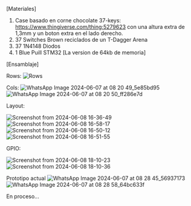 [Materiales]
   
   1. Case basado en corne chocolate 37-keys: https://www.thingiverse.com/thing:5279623 con una altura extra de 1,3mm y un boton extra en el lado derecho.
   2. 37 Switches Brown reciclados de un T-Dagger Arena
   3. 37 1N4148 Diodos
   4. 1 Blue Puill STM32 [La version de 64kb de memoria]


[Ensamblaje]

   Rows:
![Rows](https://github.com/MorenoMartinE/stm32-blue-pill-split-keyboard/assets/102624788/4b5a6856-d7f0-41cd-8505-09a688e74919)

   Cols:
![WhatsApp Image 2024-06-07 at 08 20 49_5e85bd95](https://github.com/MorenoMartinE/stm32-blue-pill-split-keyboard/assets/102624788/74fd81c7-ba47-48fa-82ef-f7dc1454bdba)
![WhatsApp Image 2024-06-07 at 08 20 50_ff286e7d](https://github.com/MorenoMartinE/stm32-blue-pill-split-keyboard/assets/102624788/3db1a83e-62aa-49cf-bdc1-5bbc31f0d761)

   Layout:
   
![Screenshot from 2024-06-08 16-36-49](https://github.com/MorenoMartinE/stm32-blue-pill-split-keyboard/assets/102624788/d50eebe7-71bc-4385-a383-aa932f343154)
![Screenshot from 2024-06-08 16-58-17](https://github.com/MorenoMartinE/stm32-blue-pill-split-keyboard/assets/102624788/3ee71c93-42c6-4d11-8b2f-beefa14f6363)
![Screenshot from 2024-06-08 16-50-12](https://github.com/MorenoMartinE/stm32-blue-pill-split-keyboard/assets/102624788/f50b68de-b411-4a3f-95c5-128d08478244)
![Screenshot from 2024-06-08 16-51-55](https://github.com/MorenoMartinE/stm32-blue-pill-split-keyboard/assets/102624788/37c6e296-9296-4465-b7cb-95687581b752)
 
   GPIO:
   
![Screenshot from 2024-06-08 18-10-23](https://github.com/MorenoMartinE/stm32-blue-pill-split-keyboard/assets/102624788/0fa68e1c-a033-4b70-b591-8b617864766e)
![Screenshot from 2024-06-08 18-10-36](https://github.com/MorenoMartinE/stm32-blue-pill-split-keyboard/assets/102624788/8cf3d09b-3ac5-4e40-b844-0f1df25ad62e)


   Prototipo actual
![WhatsApp Image 2024-06-07 at 08 28 45_56937173](https://github.com/MorenoMartinE/stm32-blue-pill-split-keyboard/assets/102624788/93ca8a5e-a1a0-4b6d-ac8c-637ea1f529d9)
![WhatsApp Image 2024-06-07 at 08 28 58_64bc633f](https://github.com/MorenoMartinE/stm32-blue-pill-split-keyboard/assets/102624788/0e5642a8-9d16-4d0f-bd25-031b4aaa61b1)


En proceso...
